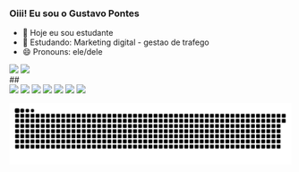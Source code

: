 ### Oiii! Eu sou o Gustavo Pontes 


- 🔭 Hoje eu sou estudante
- 🌱 Estudando: Marketing digital - gestao de trafego
- 😄 Pronouns: ele/dele

<div>
  <a herf="https://github.com/GustavoPontess">
  <img height="140em" src="https://github-readme-stats.vercel.app/api?username=GustavoPontess&show_icons=true&theme=tokyonight"/>  
  <img height="140em" src="https://github-readme-stats.vercel.app/api/top-langs/?username=GustavoPontess&layout=compact&langs_count=7&theme=tokyonight"/>
</div>
 ##
 
<div>
  <a href="mailto:gut.n.pontes@gmail.com" target="_blank"><img src="https://img.shields.io/badge/Gmail-D14836?style=for-the-badge&logo=gmail&logoColor=white" target="_blank"></a>
  <a href="https://discord.gg/2ASKCUHgCM" target="_blank"><img src="https://img.shields.io/badge/Discord-7289DA?style=for-the-badge&logo=discord&logoColor=white" target="_blank"></a>
  <a href="https://www.twitch.tv/roxobiliscao" target="_blank"><img src="https://img.shields.io/badge/Twitch-9146FF?style=for-the-badge&logo=twitch&logoColor=white" target="_blank"></a>
  <a href="https://www.linkedin.com/in/gustavo-pontes-a41750196/" target="_blank"><img src="https://img.shields.io/badge/-LinkedIn-%230077B5?style=for-the-badge&logo=linkedin&logoColor=white" target="_blank"></a>
  <a href="https://www.instagram.com/pontes_gustavo__/" target="_blank"><img src="https://img.shields.io/badge/-Instagram-%23E4405F?style=for-the-badge&logo=instagram&logoColor=white" target="_blank"></a>
  <a href="https://twitter.com/Guputasso" target="_blank"><img src="https://img.shields.io/badge/Twitter-1DA1F2?style=for-the-badge&logo=twitter&logoColor=white" target="_blank"></a>
  <a href="https://web.facebook.com/gustavo.pontes.716533/" target="_blank"><img src="https://img.shields.io/badge/Facebook-1877F2?style=for-the-badge&logo=facebook&logoColor=white" target="_blank"></a>
</div>  


  ![](https://github.com/GustavoPontess/GustavoPontess/blob/output/github-contribution-grid-snake.svg)
